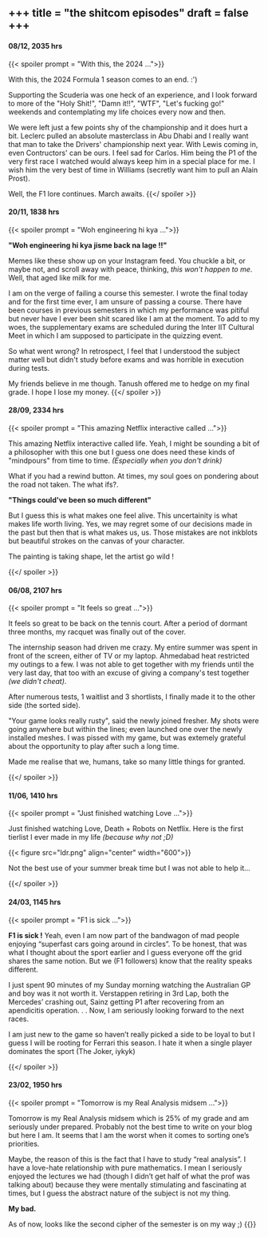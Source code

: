 +++
title = "the shitcom episodes"
draft = false
+++
---

#### 08/12, 2035 hrs ####

{{< spoiler prompt = "With this, the 2024 ...">}}
<p>
With this, the 2024 Formula 1 season comes to an end. :')
<p>

<p>
Supporting the Scuderia was one heck of an experience, and I look forward to more of the "Holy Shit!", "Damn it!!", "WTF", "Let's fucking go!" weekends and contemplating my life choices every now and then.
</p>

<p>
We were left just a few points shy of the championship and it does hurt a bit. Leclerc pulled an absolute masterclass in Abu Dhabi and I really want that man to take the Drivers' championship next year. With Lewis coming in, even Contructors' can be ours. I feel sad for Carlos. Him being the P1 of the very first race I watched would always keep him in a special place for me. I wish him the very best of time in Williams (secretly want him to pull an Alain Prost).
</p>

Well, the F1 lore continues. March awaits.
{{</ spoiler >}}

#### 20/11, 1838 hrs ####

{{< spoiler prompt = "Woh engineering hi kya ...">}}
<p>
<b>"Woh engineering hi kya jisme back na lage !!"</b>
<p>

<p>
Memes like these show up on your Instagram feed. You chuckle a bit, or maybe not, and scroll away with peace, thinking, <i
>this won't happen to me</i>. Well, that aged like milk for me.
</p>

<p>
I am on the verge of failing a course this semester. I wrote the final today and for the first time ever, I am unsure of passing a course. There have been courses in previous semesters in which my performance was pitiful but never have I ever been shit scared like I am at the moment. To add to my woes, the supplementary exams are scheduled during the Inter IIT Cultural Meet in which I am supposed to participate in the quizzing event. 
</p>

<p>
So what went wrong? In retrospect, I feel that I understood the subject matter well but didn't study before exams and was horrible in execution during tests. 
</p>

My friends believe in me though. Tanush offered me to hedge on my final grade. I hope I lose my money.
{{</ spoiler >}}

#### 28/09, 2334 hrs ####

{{< spoiler prompt = "This amazing Netflix interactive called ...">}}

<p>
This amazing Netflix interactive called life. Yeah, I might be sounding a bit of a philosopher with this one but I guess one does need these kinds of "mindpours" from time to time. <i>(Especially when you don't drink)</i>
</p>

<p>
What if you had a rewind button. At times, my soul goes on pondering about the road not taken. The what ifs?. 
</p>

<p>
<b>"Things could've been so much different"</b>
</p>

<p>
But I guess this is what makes one feel alive. This uncertainity is what makes life worth living. Yes, we may regret some of our decisions made in the past but then that is what makes us, us. Those mistakes are not inkblots but beautiful strokes on the canvas of your character.
</p>

The painting is taking shape, let the artist go wild !


{{</ spoiler >}}

#### 06/08, 2107 hrs ####

{{< spoiler prompt = "It feels so great ...">}}

<p>
It feels so great to be back on the tennis court. After a period of dormant three months, my racquet was finally out of the cover. 
</p>
<p>
The internship season had driven me crazy. My entire summer was spent in front of the screen, either of TV or my laptop. Ahmedabad heat restricted my outings to a few. I was not able to get together with my friends until the very last day, that too with an excuse of giving a company's test together <i>(we didn't cheat)</i>.
</p>
<p>
After numerous tests, 1 waitlist and 3 shortlists, I finally made it to the other side (the sorted side). 
</p>
<p>
"Your game looks really rusty", said the newly joined fresher. My shots were going anywhere but within the lines; even launched one over the newly installed meshes. I was pissed with my game, but was extemely grateful about the opportunity to play after such a long time.
</p>

Made me realise that we, humans, take so many little things for granted.

{{</ spoiler >}}

#### 11/06, 1410 hrs ####

{{< spoiler prompt = "Just finished watching Love ...">}}
<p>
Just finished watching Love, Death + Robots on Netflix. Here is the first tierlist I ever made in my life <i>(because why not ;D)</i>
</p>

{{< figure src="ldr.png" align="center" width="600">}}

Not the best use of your summer break time but I was not able to help it...

{{</ spoiler >}}

#### 24/03, 1145 hrs ####

{{< spoiler prompt = "F1 is sick ...">}}
<p>
<b>F1 is sick !</b> Yeah, even I am now part of the bandwagon of mad people enjoying “superfast cars going around in circles”. To be honest, that was what I thought about the sport earlier and I guess everyone off the grid shares the same notion. But we (F1 followers) know that the reality speaks different.
</p>
<p>
I just spent 90 minutes of my Sunday morning watching the Australian GP and boy was it not worth it. Verstappen retiring in 3rd Lap, both the Mercedes’ crashing out, Sainz getting P1 after recovering from an apendicitis operation. . . Now, I am seriously looking forward to the next races.
</p>

I am just new to the game so haven’t really picked a side to be loyal to but I guess I will be rooting for Ferrari this season. I hate it when a single player dominates the sport (The Joker, iykyk)

{{</ spoiler >}}

#### 23/02, 1950 hrs 

{{< spoiler prompt = "Tomorrow is my Real Analysis midsem ...">}}
<p>
Tomorrow is my Real Analysis midsem which is 25% of my grade and am seriously under prepared. Probably not the best time to write on your blog but here I am. It seems that I am the worst when it comes to sorting one’s priorities.
</p>
<p>
Maybe, the reason of this is the fact that I have to study “real analysis”. I have a love-hate relationship with pure mathematics. I mean I seriously enjoyed the lectures we had (though I didn’t get half of what the prof was talking about) because they were mentally stimulating and fascinating at times, but I guess the abstract nature of the subject is not my thing.
</p>
<p>
<b>My bad.</b>
</p>
As of now, looks like the second cipher of the semester is on my way ;)
{{</ spoiler >}}





